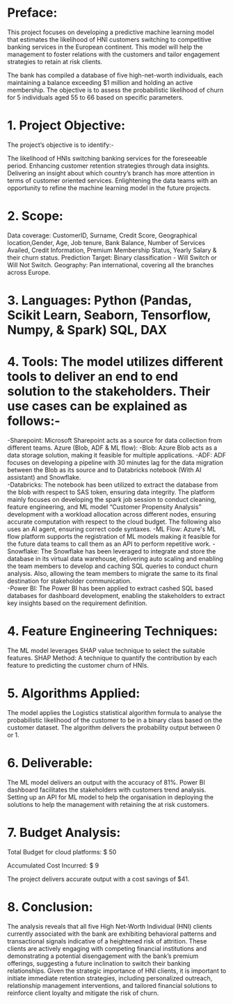 # Preface:
This project focuses on developing a predictive machine learning model that estimates the likelihood of HNI customers switching to competitive banking services in the European continent. This model will help the management to foster relations with the customers and tailor engagement strategies to retain at risk clients.  

The bank has compiled a database of five high-net-worth individuals, each maintaining a balance exceeding $1 million and holding an active membership. The objective is to assess the probabilistic likelihood of churn for 5 individuals aged 55 to 66 based on specific parameters. 

# 1. Project Objective:
The project’s objective is to identify:-

The likelihood of HNIs switching banking services for the foreseeable period.
Enhancing customer retention strategies through data insights.
Delivering an insight about which country’s branch has more attention in terms of customer oriented services. 
Enlightening the data teams with an opportunity to refine the machine learning model in the future projects.

# 2. Scope:

Data coverage: CustomerID, Surname, Credit Score, Geographical location,Gender, Age, Job tenure, Bank Balance, Number of Services Availed, Credit Information, Premium Membership Status, Yearly Salary & their churn status.
Prediction Target: Binary classification - Will Switch or Will Not Switch.
Geography: Pan international, covering all the branches across Europe.

# 3. Languages: Python (Pandas, Scikit Learn, Seaborn, Tensorflow, Numpy, & Spark) SQL, DAX

# 4. Tools: The model utilizes different tools to deliver an end to end solution to the stakeholders. Their   use cases can be explained as follows:-
-Sharepoint: Microsoft Sharepoint acts as a source for data collection from different teams.
 Azure (Blob, ADF & ML flow):
-Blob: Azure Blob acts as a data storage solution, making it feasible for multiple applications.
-ADF: ADF focuses on developing a pipeline with 30 minutes lag for the data migration between the Blob as its source and to Databricks notebook (With AI assistant) and 
 Snowflake.   
-Databricks: The notebook has been utilized to extract the database from the blob with respect to SAS token, ensuring data integrity. The platform mainly focuses on 
 developing the spark job session to  conduct cleaning,  feature engineering, and ML model “Customer Propensity Analysis” development with a workload allocation across 
 different nodes, ensuring accurate computation with respect to the cloud budget. The following also uses an AI agent, ensuring correct code syntaxes. 
-ML Flow: Azure's ML flow platform supports the registration of ML models making it feasible for the future data teams to call them as an API to perform repetitive work.
-Snowflake: The Snowflake has been leveraged to integrate and store the database in its virtual data warehouse, delivering auto scaling and enabling the team members to 
 develop and caching SQL queries to conduct churn analysis. Also, allowing the team members to migrate the same to its final destination for stakeholder communication.     
-Power BI: The Power BI has been applied to extract cashed SQL based databases for dashboard development, enabling the stakeholders to extract key insights based on the 
 requirement definition.

# 4. Feature Engineering Techniques:
The ML model leverages SHAP value technique to select the suitable features.
SHAP Method: 
A technique to quantify the contribution by each feature to predicting the customer churn of HNIs.

# 5. Algorithms Applied:  
The model applies the Logistics statistical algorithm formula to analyse the probabilistic likelihood of the customer to be in a binary class based on the customer dataset.
The algorithm delivers the probability output between 0 or 1.

# 6. Deliverable: 
The ML model delivers an output with the accuracy of 81%. 
Power BI dashboard facilitates the stakeholders with customers trend analysis. 
Setting up an API for ML model to help the organisation in deploying the solutions to help the management with retaining the at risk customers. 

# 7. Budget Analysis:
Total Budget for cloud platforms: $ 50

Accumulated Cost Incurred: $ 9

The project delivers accurate output with a cost savings of $41.

# 8. Conclusion: 
The analysis reveals that all five High Net-Worth Individual (HNI) clients currently associated with the bank are exhibiting behavioral patterns and transactional signals indicative of a heightened risk of attrition. These clients are actively engaging with competing financial institutions and demonstrating a potential disengagement with the bank’s premium offerings, suggesting a future inclination to switch their banking relationships.
Given the strategic importance of HNI clients, it is important to initiate immediate retention strategies, including personalized outreach, relationship management interventions, and tailored financial solutions to reinforce client loyalty and mitigate the risk of churn.
